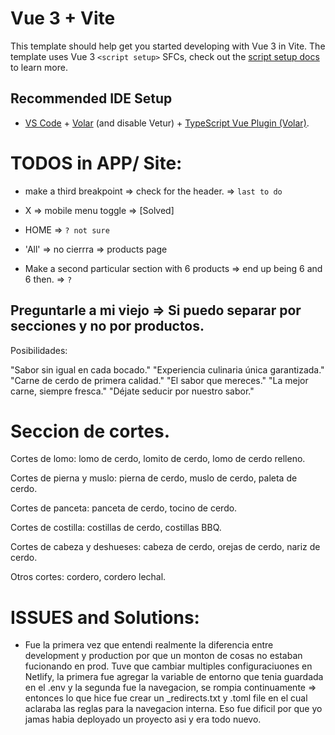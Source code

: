 # Vue 3 + Vite

This template should help get you started developing with Vue 3 in Vite. The template uses Vue 3 `<script setup>` SFCs, check out the [script setup docs](https://v3.vuejs.org/api/sfc-script-setup.html#sfc-script-setup) to learn more.

## Recommended IDE Setup

- [VS Code](https://code.visualstudio.com/) + [Volar](https://marketplace.visualstudio.com/items?itemName=Vue.volar) (and disable Vetur) + [TypeScript Vue Plugin (Volar)](https://marketplace.visualstudio.com/items?itemName=Vue.vscode-typescript-vue-plugin).

# TODOS in APP/ Site: 
- make a third breakpoint => check for the header. => `last to do`
- X => mobile menu toggle => [Solved]
- HOME => `? not sure`

- 'All' => no cierrra => products page
- Make a second particular section with 6 products => end up being 6 and 6 then. => `?`
 
 ## Preguntarle a mi viejo => Si puedo separar por secciones y no por productos. 

Posibilidades: 

"Sabor sin igual en cada bocado."
"Experiencia culinaria única garantizada."
"Carne de cerdo de primera calidad."
"El sabor que mereces."
"La mejor carne, siempre fresca."
"Déjate seducir por nuestro sabor."

# Seccion de cortes.

Cortes de lomo: lomo de cerdo, lomito de cerdo, lomo de cerdo relleno.

Cortes de pierna y muslo: pierna de cerdo, muslo de cerdo, paleta de cerdo.

Cortes de panceta: panceta de cerdo, tocino de cerdo.

Cortes de costilla: costillas de cerdo, costillas BBQ.

Cortes de cabeza y deshueses: cabeza de cerdo, orejas de cerdo, nariz de cerdo.

Otros cortes: cordero, cordero lechal.

# ISSUES and Solutions: 
- Fue la primera vez que entendi realmente  la diferencia entre development y production por que un monton de cosas no estaban fucionando en prod.
 Tuve que cambiar multiples configuraciuones en Netlify, la primera fue agregar la variable de entorno que tenia guardada en el .env 
 y la segunda fue la navegacion, se rompia continuamente => entonces lo que hice fue crear un _redirects.txt y .toml file en el cual aclaraba las reglas para la navegacion interna. 
  Eso fue dificil por que yo jamas habia deployado un proyecto asi y era todo nuevo. 
